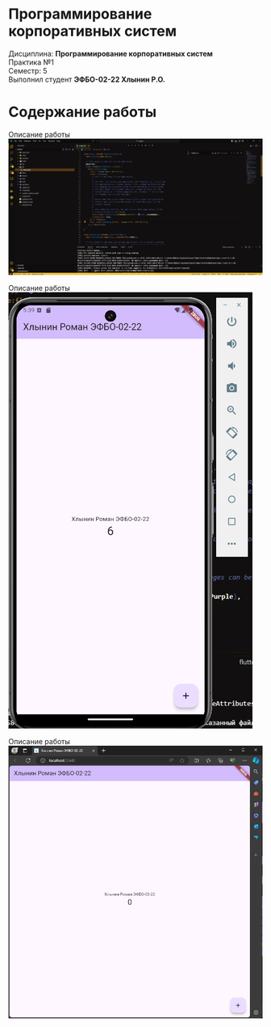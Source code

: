 # Программирование корпоративных систем
Дисциплина: **Программирование корпоративных систем** <br>
Практика №1 <br>
Семестр: 5 <br>
Выполнил студент **ЭФБО-02-22 Хлынин Р.О.** <br>

# Содержание работы
Описание работы <br>
![code](https://github.com/Ferru5Manus/pr1/blob/main/Pasted%20image%2020240908203152.png)

Описание работы <br>
![android](https://github.com/Ferru5Manus/pr1/blob/main/image.png)

Описание работы <br>
![edge](https://github.com/Ferru5Manus/pr1/blob/main/image%20copy.png)
